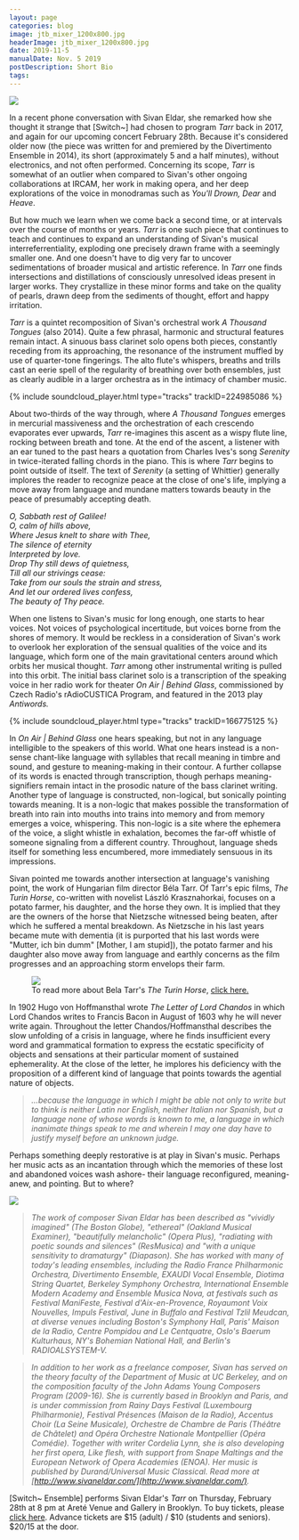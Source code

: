 ```yaml
---
layout: page
categories: blog
image: jtb_mixer_1200x800.jpg
headerImage: jtb_mixer_1200x800.jpg
date: 2019-11-5
manualDate: Nov. 5 2019
postDescription: Short Bio
tags:
---
```


<img class="float-sm-right col-sm-6 col-lg-5 p4-0 pb-3" src="{{ site.images }}/sivan-post/DSC_2705.jpg">


In a recent phone conversation with Sivan Eldar, she remarked how she thought it strange that [Switch~] had chosen to program *Tarr* back in 2017, and again for our upcoming concert February 28th. Because it's considered older now (the piece was written for and premiered by the Divertimento Ensemble in 2014), its short (approximately 5 and a half minutes), without electronics, and not often performed. Concerning its scope, *Tarr* is somewhat of an outlier when compared to Sivan's other ongoing collaborations at IRCAM, her work in making opera, and her deep explorations of the voice in monodramas such as *You'll Drown, Dear* and *Heave*.

But how much we learn when we come back a second time, or at intervals over the course of months or years. *Tarr* is one such piece that continues to teach and continues to expand an understanding of Sivan's musical interreferrentiality, exploding one precisely drawn frame with a seemingly smaller one. And one doesn't have to dig very far to uncover sedimentations of broader musical and artistic reference. In *Tarr* one finds intersections and distillations of consciously unresolved ideas present in larger works. They crystallize in these minor forms and take on the quality of pearls, drawn deep from the sediments of thought, effort and happy irritation.

*Tarr* is a quintet recomposition of Sivan's orchestral work *A Thousand Tongues* (also 2014). Quite a few phrasal, harmonic and structural features remain intact. A sinuous bass clarinet solo opens both pieces, constantly receding from its approaching, the resonance of the instrument muffled by use of quarter-tone fingerings. The alto flute's whispers, breaths and trills cast an eerie spell of the regularity of breathing over both ensembles, just as clearly audible in a larger orchestra as in the intimacy of chamber music.

{% include soundcloud_player.html type="tracks" trackID=224985086 %}

About two-thirds of the way through, where *A Thousand Tongues* emerges in mercurial massiveness and the orchestration of each crescendo evaporates ever upwards, *Tarr* re-imagines this ascent as a wispy flute line, rocking between breath and tone. At the end of the ascent, a listener with an ear tuned to the past hears a quotation from Charles Ives's song *Serenity* in twice-iterated falling chords in the piano. This is where *Tarr* begins to point outside of itself. The text of *Serenity* (a setting of Whittier) generally implores the reader to recognize peace at the close of one's life, implying a move away from language and mundane matters towards beauty in the peace of presumably accepting death.

<div class="col-sm-6 text-center mx-auto mb-3">
<em>O, Sabbath rest of Galilee!</em><br>
<em>O, calm of hills above,</em><br>
<em>Where Jesus knelt to share with Thee,</em><br>
<em>The silence of eternity</em><br>
<em>Interpreted by love.</em><br>
<em>Drop Thy still dews of quietness,</em><br>
<em>Till all our strivings cease:</em><br>
<em>Take from our souls the strain and stress,</em><br>
<em>And let our ordered lives confess,</em><br>
<em>The beauty of Thy peace.</em>
</div>

When one listens to Sivan's music for long enough, one starts to hear voices. Not voices of psychological incertitude, but voices borne from the shores of memory. It would be reckless in a consideration of Sivan's work to overlook her exploration of the sensual qualities of the voice and its language, which form one of the main gravitational centers around which orbits her musical thought. *Tarr* among other instrumental writing is pulled into this orbit. The initial bass clarinet solo is a transcription of the speaking voice in her radio work for theater *On Air \| Behind Glass*, commissioned by Czech Radio's rAdioCUSTICA Program, and featured in the 2013 play *Antiwords.*

{% include soundcloud_player.html type="tracks" trackID=166775125 %}

In *On Air \| Behind Glass* one hears speaking, but not in any language intelligible to the speakers of this world. What one hears instead is a non-sense chant-like language with syllables that recall meaning in timbre and sound, and gesture to meaning-making in their contour. A further collapse of its words is enacted through transcription, though perhaps meaning-signifiers remain intact in the prosodic nature of the bass clarinet writing. Another type of language is constructed, non-logical, but sonically pointing towards meaning. It is a non-logic that makes possible the transformation of breath into rain into mouths into trains into memory and from memory emerges a voice, whispering. This non-logic is a site where the ephemera of the voice, a slight whistle in exhalation, becomes the far-off whistle of someone signaling from a different country. Throughout, language sheds itself for something less encumbered, more immediately sensuous in its impressions.

Sivan pointed me towards another intersection at language's vanishing point, the work of Hungarian film director Béla Tarr. Of Tarr's epic films, *The Turin Horse*, co-written with novelist László Krasznahorkai, focuses on a potato farmer, his daughter, and the horse they own. It is implied that they are the owners of the horse that Nietzsche witnessed being beaten, after which he suffered a mental breakdown. As Nietzsche in his last years became mute with dementia (it is purported that his last words were "Mutter, ich bin dumm" [Mother, I am stupid]), the potato farmer and his daughter also move away from language and earthly concerns as the film progresses and an approaching storm envelops their farm.

<div class="col-sm-6 mx-auto">
  <figure class="figure">
    <img src="{{ site.images }}/sivan-post/bela-tarr.jpg" class="figure-img img-fluid">
    <figcaption class="figure-caption text-center">To read more about Bela Tarr's <em>The Turin Horse</em>, <a href="https://www.nytimes.com/2012/02/10/movies/the-turin-horse-from-bela-tarr.html">click here.</a></figcaption>
  </figure>
</div>

In 1902 Hugo von Hoffmansthal wrote *The Letter of Lord Chandos* in which Lord Chandos writes to Francis Bacon in August of 1603 why he will never write again. Throughout the letter Chandos/Hoffmansthal describes the slow unfolding of a crisis in language, where he finds insufficient every word and grammatical formation to express the ecstatic specificity of objects and sensations at their particular moment of sustained ephemerality. At the close of the letter, he implores his deficiency with the proposition of a different kind of language that points towards the agential nature of objects.

> *...because the language in which I might be able not only to write but to think is neither Latin nor English, neither Italian nor Spanish, but a language none of whose words is known to me, a language in which inanimate things speak to me and wherein I may one day have to justify myself before an unknown judge.*

Perhaps something deeply restorative is at play in Sivan's music. Perhaps her music acts as an incantation through which the memories of these lost and abandoned voices wash ashore- their language reconfigured, meaning-anew, and pointing. But to where?

<img class="float-sm-right col-sm-6 col-lg-5 p4-0 pb-3" src="{{ site.images }}/sivan-post/Sivan-Eldar_01-2.jpg">

> *The work of composer Sivan Eldar has been described as "vividly imagined" (The Boston Globe), "ethereal" (Oakland Musical Examiner), "beautifully melancholic" (Opera Plus), "radiating with poetic sounds and silences" (ResMusica) and "with a unique sensitivity to dramaturgy" (Diapason). She has worked with many of today's leading ensembles, including the Radio France Philharmonic Orchestra, Divertimento Ensemble, EXAUDI Vocal Ensemble, Diotima String Quartet, Berkeley Symphony Orchestra, International Ensemble Modern Academy and Ensemble Musica Nova, at festivals such as Festival ManiFeste, Festival d'Aix-en-Provence, Royaumont Voix Nouvelles, Impuls Festival, June in Buffalo and Festival Tzlil Meudcan, at diverse venues including Boston's Symphony Hall, Paris' Maison de la Radio, Centre Pompidou and Le Centquatre, Oslo's Baerum Kulturhaus, NY's Bohemian National Hall, and Berlin's RADIOALSYSTEM-V.*

> *In addition to her work as a freelance composer, Sivan has served on the theory faculty of the Department of Music at UC Berkeley, and on the composition faculty of the John Adams Young Composers Program (2009-16). She is currently based in Brooklyn and Paris, and is under commission from Rainy Days Festival (Luxembourg Philharmonie), Festival Présences (Maison de la Radio), Accentus Choir (La Seine Musicale), Orchestre de Chambre de Paris (Théâtre de Châtelet) and Opéra Orchestre Nationale Montpellier (Opéra Comédie). Together with writer Cordelia Lynn, she is also developing her first opera, Like flesh, with support from Snape Maltings and the European Network of Opera Academies (ENOA). Her music is published by Durand/Universal Music Classical. Read more at [http://www.sivaneldar.com/](http://www.sivaneldar.com/).*

[Switch~ Ensemble] performs Sivan Eldar's *Tarr* on Thursday, February 28th at 8 pm at Areté Venue and Gallery in Brooklyn. To buy tickets, please [click here](https://www.eventbrite.com/e/switch-ensemble-arete-tickets-54896909133). Advance tickets are $15 (adult) / $10 (students and seniors). $20/15 at the door.





<!--
⋅⋅⋅Jason Thorpe Buchanan is an American composer of operatic, orchestral, chamber, electroacoustic, and intermedia works that explore fragmentation, multiplicity, oscillation between intelligibility and unintelligibility, and the integration of live performance with technology. He is currently Artistic Director of the [Switch~ Ensemble] and Department Chair/Lecturer in Composition, Music Theory, and Electronic Music Composition at the College of Music, Mahidol University in Thailand. His works have been described as “an unearthly collage of sounds”, “sharply-edged”, and “free jazz gone wrong—in a good way.”

⋅⋅⋅Jason is the recipient of a 2010-11 Fulbright Fellowship at the Hochschule für Musik und Theater in Hamburg (DE) as a visiting scholar, a fellowship and commissions from Royaumont for soliloquios del viento (2016) for the Talea Ensemble+EXAUDI Vocal Ensemble and ACTOR-NETWORK THEORY (2017) for the Académie Voix Nouvelles Ensemble, a 2015 American-Scandinavian Foundation Grant, a 2014 commission from the International Horn Society and 2015 ASCAP Morton Gould Award for Double Concerto (2014) written for the Eastman Musica Nova Ensemble, soloists Jeff Nelsen, Michael Walker, and conductor Brad Lubman, a 2014 ASCAP Morton Gould Award & Howard Hanson Orchestral Prize (2014) for Asymptotic Flux: Second Study in Entropy (2013) commissioned by the Mizzou International Composers Festival for Alarm Will Sound, a commission from the Blue Water Chamber Orchestra as winner of Iron Composer (2014), commissions from Ensemble Nikel (2014) and Iktus Percussion (2013), the German/American Fulbright Commission (2011) and winner of newEar Composer’s Competition (2013).

⋅⋅⋅In 2015, as Artist-in-Residence at USF Verftet/City Council of Bergen, Norway and nominee for the Gaudeamus Prize, three works were presented by Insomnio, New European Ensemble, and Slagwerk Den Haag at Gaudeamus Muziekweek (NL). His works walkside, lost and gimme shelter (2015), commissioned by Gaudeamus Muziekweek and Eklekto Percussion Geneva, both explore the structural intersection of precise physical gestures, fragile sounds, and speech alongside live audio and video processing. Three speaking percussionists manipulate household objects, microphones, and speakers embedded in wooden boxes while cameras generate a reservoir of video files. These files are retrieved, re-organized, and composited against one another, creating temporal, aural, and visual dissonances between past and present actions. As 2018 Artist-In-Residence at the Embassy of Foreign Artists in Geneva, Switzerland, he developed a new, interactive processing environment for surface, tension (2018), responding directly to the discrete physical gestures of performers and governing the behavior of both signal processing and soundfile triggering through wearable technology, sensors, and motion tracking.

⋅⋅⋅PANIC ARCHITECTURE (2017), commissioned by the Earle Brown Music Foundation for the Talea Ensemble and TIME SPANS Festival in NYC, evokes a participatory framework demanding compulsive interaction and attention. The relentless influx of email, messages, and notifications compel our constant engagement and response, functioning as both our tether to society and primary mode of interpersonal contact. Intermittent reinforcement entices users to obsessively check for new content. Digital panic occurs when multiple, simultaneous systems demand a user’s attention concurrently.

⋅⋅⋅Scenes from his multimedia opera Hunger have received performances at Darmstadt (2014) with Ensemble Interface (DE), The Industry’s FIRST TAKE in L.A. (2015) with wild Up, and the MATA Interval Series in New York City (2015) with the [Switch~ Ensemble]. “Hunger is a kind of training session in mental disintegration… An ungodly opera needs ugly music, singers who produce primal sounds, an electric guitar that sounds scraped raw, a wailing orchestra effects, cuts the ear like a knife. Buchanan delivers.” – L.A. Times

⋅⋅⋅all-forgetting-is-retrieval (2019) for ensemble and augmented conductor was commissioned by the Thailand New Music and Arts Symposium, exploring the formation of human memory, retrieval, failure, and the emotional space of “lost” experiences—the inability to be truly present in a moment, or further commit to memory experiences that are simultaneously both formative and fleeting. The rapid loss of their fidelity is staggering, and this work attempt to confront that impermanence and decay.

⋅⋅⋅Primary mentors have included Ricardo Zohn-Muldoon, Steven Takasugi, Pierluigi Billone, Chaya Czernowin, Raphaël Cendo, David Liptak, Virko Baley, Peter Michael Hamel, Jorge Villavicencio Grossmann, Pablo Furman, and Georges Aperghis. Jason served for three years as Executive Director of the Valencia International Performance Academy & Festival (Spain), for two years as a Curator for the San Francisco Center for New Music, and as founding Director of the TICF Academy for Young Composers, as well as course instructor in electronic music and composition, board member of OSSIA, and assistant conductor for the Musica Nova Ensemble with conductor Brad Lubman at the Eastman School of Music.

⋅⋅⋅He is widely sought internationally as a guest composer and lecturer at institutions including the University of Virginia, San Jose State University, UNLV, Queens New Music Festival, MATA, UT Austin, Tzlil Meudcan Festival (Tel Aviv), Hamilton College, Chamber Music Campania (Italy), Portland State University, TRANSIT Festival Belgium, University of Richmond, UNCG, Michigan State University, University of Northern Colorado, the Bergen Center for Elektronisk Kunst (BEK) in Norway, the University of Chicago, and Stanford University. He holds a Ph.D. in Composition from the Eastman School of Music, and degrees in Composition and Music Technology from San José State University (BM & BA, 2008) and the University of Nevada, Las Vegas (MM, 2010), where he taught courses in composition and theory. Current projects include the multimedia opera Hunger, and a large work for the Hong Kong New Music Ensemble commissioned by the MATA Festival in NYC (2020). www.jasonthorpebuchanan.com
